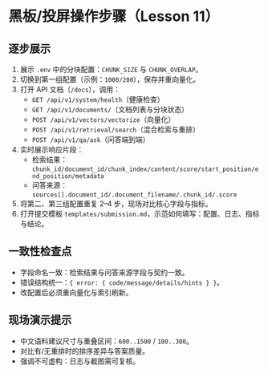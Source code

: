 # 黑板/投屏操作步骤（Lesson 11）

## 逐步展示
1. 展示 `.env` 中的分块配置：`CHUNK_SIZE` 与 `CHUNK_OVERLAP`。
2. 切换到第一组配置（示例：`1000/200`），保存并重向量化。
3. 打开 API 文档（`/docs`），调用：
   - `GET /api/v1/system/health`（健康检查）
   - `GET /api/v1/documents/`（文档列表与分块状态）
   - `POST /api/v1/vectors/vectorize`（向量化）
   - `POST /api/v1/retrieval/search`（混合检索与重排）
   - `POST /api/v1/qa/ask`（问答端到端）
4. 实时展示响应片段：
   - 检索结果：`chunk_id/document_id/chunk_index/content/score/start_position/end_position/metadata`
   - 问答来源：`sources[].document_id/.document_filename/.chunk_id/.score`
5. 将第二、第三组配置重复 2–4 步，现场对比核心字段与指标。
6. 打开提交模板 `templates/submission.md`，示范如何填写：配置、日志、指标与结论。

## 一致性检查点
- 字段命名一致：检索结果与问答来源字段与契约一致。
- 错误结构统一：`{ error: { code/message/details/hints } }`。
- 改配置后必须重向量化与索引刷新。

## 现场演示提示
- 中文语料建议尺寸与重叠区间：`600..1500` / `100..300`。
- 对比有/无重排时的排序差异与答案质量。
- 强调不可虚构：日志与截图需可复核。